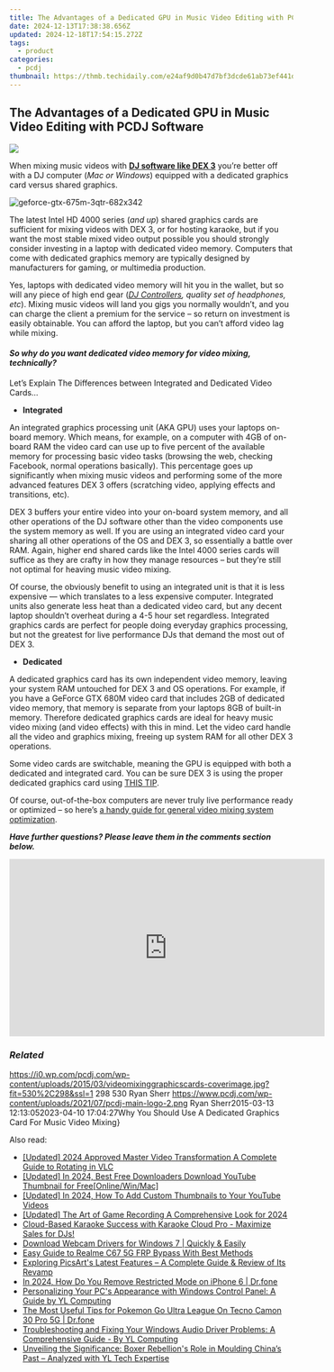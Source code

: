 ```yaml
---
title: The Advantages of a Dedicated GPU in Music Video Editing with PCDJ Software
date: 2024-12-13T17:38:38.656Z
updated: 2024-12-18T17:54:15.272Z
tags:
  - product
categories:
  - pcdj
thumbnail: https://thmb.techidaily.com/e24af9d0b47d7bf3dcde61ab73ef441dcda155d4ef5a243e1a2546d643282d46.jpg
---
```


## The Advantages of a Dedicated GPU in Music Video Editing with PCDJ Software

[![](https://i0.wp.com/pcdj.com/wp-content/uploads/2015/03/videomixinggraphicscards-coverimage.jpg?resize=530%2C298&ssl=1)](https://i0.wp.com/pcdj.com/wp-content/uploads/2015/03/videomixinggraphicscards-coverimage.jpg?fit=530%2C298&ssl=1 "videomixinggraphicscards-coverimage")

When mixing music videos with **[DJ software like DEX 3](https://tools.techidaily.com/pcdj/products/)** you’re better off with a DJ computer (_Mac or Windows_) equipped with a dedicated graphics card versus shared graphics.

![](https://i2.wp.com/pcdj.com/wp-content/uploads/2015/03/geforce-gtx-675m-3qtr-682x342.png?fit=300%2C150&ssl=1 "geforce-gtx-675m-3qtr-682x342")

The latest Intel HD 4000 series (_and up_) shared graphics cards are sufficient for mixing videos with DEX 3, or for hosting karaoke, but if you want the most stable mixed video output possible you should strongly consider investing in a laptop with dedicated video memory. Computers that come with dedicated graphics memory are typically designed by manufacturers for gaming, or multimedia production.

Yes, laptops with dedicated video memory will hit you in the wallet, but so will any piece of high end gear (_[DJ Controllers](https://tools.techidaily.com/pcdj/products/), quality set of headphones, etc_). Mixing music videos will land you gigs you normally wouldn’t, and you can charge the client a premium for the service – so return on investment is easily obtainable. You can afford the laptop, but you can’t afford video lag while mixing.

#### _So why do you want dedicated video memory for video mixing, technically?_

Let’s Explain The Differences between Integrated and Dedicated Video Cards…

* **Integrated**

An integrated graphics processing unit (AKA GPU) uses your laptops on-board memory. Which means, for example, on a computer with 4GB of on-board RAM the video card can use up to five percent of the available memory for processing basic video tasks (browsing the web, checking Facebook, normal operations basically). This percentage goes up significantly when mixing music videos and performing some of the more advanced features DEX 3 offers (scratching video, applying effects and transitions, etc).

DEX 3 buffers your entire video into your on-board system memory, and all other operations of the DJ software other than the video components use the system memory as well. If you are using an integrated video card your sharing all other operations of the OS and DEX 3, so essentially a battle over RAM. Again, higher end shared cards like the Intel 4000 series cards will suffice as they are crafty in how they manage resources – but they’re still not optimal for heaving music video mixing.

Of course, the obviously benefit to using an integrated unit is that it is less expensive — which translates to a less expensive computer. Integrated units also generate less heat than a dedicated video card, but any decent laptop shouldn’t overheat during a 4-5 hour set regardless. Integrated graphics cards are perfect for people doing everyday graphics processing, but not the greatest for live performance DJs that demand the most out of DEX 3.

* **Dedicated**

A dedicated graphics card has its own independent video memory, leaving your system RAM untouched for DEX 3 and OS operations. For example, if you have a GeForce GTX 680M video card that includes 2GB of dedicated video memory, that memory is separate from your laptops 8GB of built-in memory. Therefore dedicated graphics cards are ideal for heavy music video mixing (and video effects) with this in mind. Let the video card handle all the video and graphics mixing, freeing up system RAM for all other DEX 3 operations.

Some video cards are switchable, meaning the GPU is equipped with both a dedicated and integrated card. You can be sure DEX 3 is using the proper dedicated graphics card using [THIS TIP](https://tools.techidaily.com/pcdj/products/).

Of course, out-of-the-box computers are never truly live performance ready or optimized – so here’s [a handy guide for general video mixing system optimization](https://tools.techidaily.com/pcdj/products/).

_**Have further questions? Please leave them in the comments section below.**_ 

<!-- affiliate ads begin -->
<iframe width="560" height="315" src="https://www.youtube.com/embed/pejPLJBLmXw?si=WD97jA3doqbMCkCX" title="YouTube video player" frameborder="0" allow="accelerometer; autoplay; clipboard-write; encrypted-media; gyroscope; picture-in-picture; web-share" referrerpolicy="strict-origin-when-cross-origin" allowfullscreen></iframe>
<!-- affiliate ads end -->

### _Related_

https://i0.wp.com/pcdj.com/wp-content/uploads/2015/03/videomixinggraphicscards-coverimage.jpg?fit=530%2C298&ssl=1 298 530 Ryan Sherr https://www.pcdj.com/wp-content/uploads/2021/07/pcdj-main-logo-2.png Ryan Sherr2015-03-13 12:13:052023-04-10 17:04:27Why You Should Use A Dedicated Graphics Card For Music Video Mixing}

<ins class="adsbygoogle"
     style="display:block"
     data-ad-format="autorelaxed"
     data-ad-client="ca-pub-7571918770474297"
     data-ad-slot="1223367746"></ins>

<ins class="adsbygoogle"
     style="display:block"
     data-ad-client="ca-pub-7571918770474297"
     data-ad-slot="8358498916"
     data-ad-format="auto"
     data-full-width-responsive="true"></ins>

<span class="atpl-alsoreadstyle">Also read:</span>
<div><ul>
<li><a href="https://on-screen-recording.techidaily.com/updated-2024-approved-master-video-transformation-a-complete-guide-to-rotating-in-vlc/"><u>[Updated] 2024 Approved Master Video Transformation A Complete Guide to Rotating in VLC</u></a></li>
<li><a href="https://youtube-web.techidaily.com/ed-in-2024-best-free-downloaders-download-youtube-thumbnail-for-freeonlinewinmac/"><u>[Updated] In 2024, Best Free Downloaders Download YouTube Thumbnail for Free[Online/Win/Mac]</u></a></li>
<li><a href="https://youtube-web.techidaily.com/ed-in-2024-how-to-add-custom-thumbnails-to-your-youtube-videos/"><u>[Updated] In 2024, How To Add Custom Thumbnails to Your YouTube Videos</u></a></li>
<li><a href="https://screen-activity-recording.techidaily.com/updated-the-art-of-game-recording-a-comprehensive-look-for-2024/"><u>[Updated] The Art of Game Recording A Comprehensive Look for 2024</u></a></li>
<li><a href="https://discover-bits.techidaily.com/cloud-based-karaoke-success-with-karaoke-cloud-pro-maximize-sales-for-djs/"><u>Cloud-Based Karaoke Success with Karaoke Cloud Pro - Maximize Sales for DJs!</u></a></li>
<li><a href="https://win-dash.techidaily.com/download-webcam-drivers-for-windows-7-quickly-and-easily/"><u>Download Webcam Drivers for Windows 7 | Quickly & Easily</u></a></li>
<li><a href="https://android-frp.techidaily.com/easy-guide-to-realme-c67-5g-frp-bypass-with-best-methods-by-drfone-android/"><u>Easy Guide to Realme C67 5G FRP Bypass With Best Methods</u></a></li>
<li><a href="https://fox-info.techidaily.com/exploring-picsarts-latest-features-a-complete-guide-and-review-of-its-revamp/"><u>Exploring PicsArt's Latest Features – A Complete Guide & Review of Its Revamp</u></a></li>
<li><a href="https://iphone-unlock.techidaily.com/in-2024-how-do-you-remove-restricted-mode-on-iphone-6-drfone-by-drfone-ios/"><u>In 2024, How Do You Remove Restricted Mode on iPhone 6 | Dr.fone</u></a></li>
<li><a href="https://discover-bits.techidaily.com/personalizing-your-pcs-appearance-with-windows-control-panel-a-guide-by-yl-computing/"><u>Personalizing Your PC's Appearance with Windows Control Panel: A Guide by YL Computing</u></a></li>
<li><a href="https://pokemon-go-android.techidaily.com/the-most-useful-tips-for-pokemon-go-ultra-league-on-tecno-camon-30-pro-5g-drfone-by-drfone-virtual-android/"><u>The Most Useful Tips for Pokemon Go Ultra League On Tecno Camon 30 Pro 5G | Dr.fone</u></a></li>
<li><a href="https://discover-bits.techidaily.com/troubleshooting-and-fixing-your-windows-audio-driver-problems-a-comprehensive-guide-by-yl-computing/"><u>Troubleshooting and Fixing Your Windows Audio Driver Problems: A Comprehensive Guide - By YL Computing</u></a></li>
<li><a href="https://discover-bits.techidaily.com/unveiling-the-significance-boxer-rebellions-role-in-moulding-chinas-past-analyzed-with-yl-tech-expertise/"><u>Unveiling the Significance: Boxer Rebellion's Role in Moulding China’s Past – Analyzed with YL Tech Expertise</u></a></li>
</ul></div>

